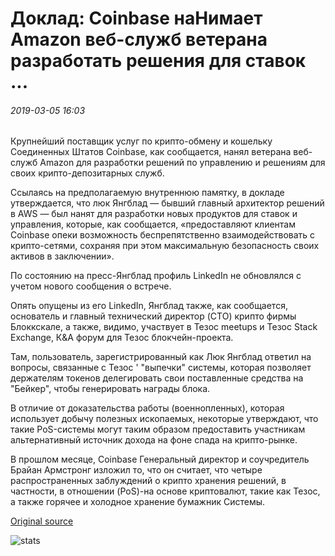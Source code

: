 # Доклад: Coinbase наНимает Amazon веб-служб ветерана разработать решения для ставок ...

###### 2019-03-05 16:03

Крупнейший поставщик услуг по крипто-обмену и кошельку Соединенных Штатов Coinbase, как сообщается, нанял ветерана веб-служб Amazon для разработки решений по управлению и решениям для своих крипто-депозитарных служб.

Ссылаясь на предполагаемую внутреннюю памятку, в докладе утверждается, что люк Янгблад — бывший главный архитектор решений в AWS — был нанят для разработки новых продуктов для ставок и управления, которые, как сообщается, «предоставляют клиентам Coinbase опеки возможность беспрепятственно взаимодействовать с крипто-сетями, сохраняя при этом максимальную безопасность своих активов в заключении».

По состоянию на пресс-Янгблад профиль LinkedIn не обновлялся с учетом нового сообщения о встрече.

Опять опущены из его LinkedIn, Янгблад также, как сообщается, основатель и главный технический директор (CTO) крипто фирмы Блоккскале, а также, видимо, участвует в Тезос meetups и Тезос Stack Exchange, К&А форум для Тезос блокчейн-проекта.

Там, пользователь, зарегистрированный как Люк Янгблад ответил на вопросы, связанные с Тезос ' "выпечки" системы, которая позволяет держателям токенов делегировать свои поставленные средства на "Бейкер", чтобы генерировать награды блока.

В отличие от доказательства работы (военнопленных), которая использует добычу полезных ископаемых, некоторые утверждают, что такие PoS-системы могут таким образом предоставить участникам альтернативный источник дохода на фоне спада на крипто-рынке.

В прошлом месяце, Coinbase Генеральный директор и соучредитель Брайан Армстронг изложил то, что он считает, что четыре распространенных заблуждений о крипто хранения решений, в частности, в отношении (PoS)-на основе криптовалют, такие как Тезос, а также горячее и холодное хранение бумажник Системы.

[Original source](https://cointelegraph.com/news/report-coinbase-hires-amazon-web-services-veteran-to-develop-staking-solutions)

![stats](https://c.statcounter.com/11760860/0/a89fa40b/1/ "stats")
